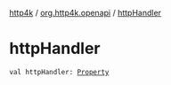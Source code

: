 [http4k](../index.md) / [org.http4k.openapi](index.md) / [httpHandler](./http-handler.md)

# httpHandler

`val httpHandler: `[`Property`](../org.http4k.poet/-property/index.md)